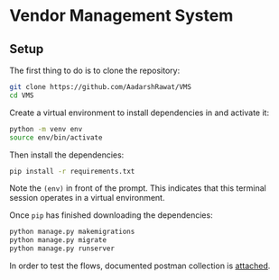 # Vendor Management System

## Setup

The first thing to do is to clone the repository:

```sh
git clone https://github.com/AadarshRawat/VMS
cd VMS
```

Create a virtual environment to install dependencies in and activate it:

```sh
python -m venv env
source env/bin/activate
```

Then install the dependencies:

```sh
pip install -r requirements.txt
```
Note the `(env)` in front of the prompt. This indicates that this terminal
session operates in a virtual environment.

Once `pip` has finished downloading the dependencies:
```sh
python manage.py makemigrations
python manage.py migrate 
python manage.py runserver
```

In order to test the  flows, documented postman collection is [attached](https://github.com/AadarshRawat/VMS/blob/main/VMS.postman_collection.json).

